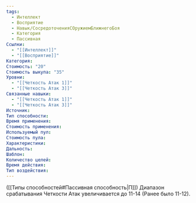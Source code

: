 ```yaml
---
tags:
  - Интеллект
  - Восприятие
  - Навык/СосредоточенияСОружиемБлижнегоБоя
  - Категория
  - Пассивная
Ссылки:
  - "[[Интеллект]]"
  - "[[Восприятие]]"
Категория: 
Стоимость: "20"
Стоимость выкупа: "35"
Уровни:
  - "[[Четкость Атак 1]]"
  - "[[Четкость Атак 3]]"
Связанные навыки:
  - "[[Четкость Атак 1]]"
  - "[[Четкость Атак 3]]"
Источник:
Тип способности:
Время применения:
Стоимость применения:
Используемый пул:
Стоимость пула:
Характеристики:
Дальность:
Шаблон:
Количество целей:
Время действия:
Тип воздействия:
---
```

([[Типы способностей#Пассивная способность|П]]) Диапазон срабатывания Четкости Атак увеличивается до 11-14 (Ранее было 11-12).
